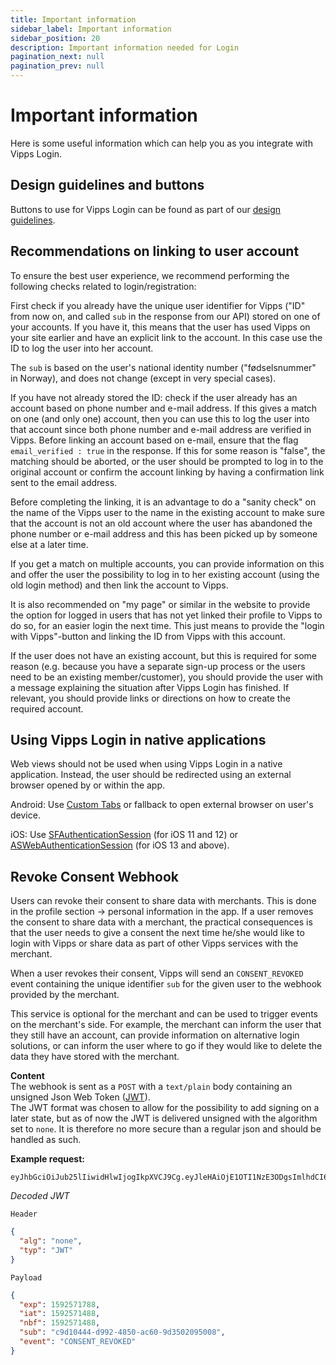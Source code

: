 ```yaml
---
title: Important information
sidebar_label: Important information
sidebar_position: 20
description: Important information needed for Login
pagination_next: null
pagination_prev: null
---
```


# Important information

Here is some useful information which can help you as you integrate with Vipps Login.

## Design guidelines and buttons

Buttons to use for Vipps Login can be found as part of our
[design guidelines](https://developer.vippsmobilepay.com/docs/vipps-design-guidelines/).

## Recommendations on linking to user account

To ensure the best user experience, we recommend performing the following checks
related to login/registration:

First check if you already have the unique user identifier for Vipps ("ID" from
now on, and called `sub` in the response from our API) stored on one of your
accounts. If you have it, this means that the user has used Vipps on your site
earlier and have an explicit link to the account. In this case use the ID to log
the user into her account.

The `sub` is based on the user's national identity number ("fødselsnummer"
in Norway), and does not change (except in very special cases).

If you have not already stored the ID: check if the user already has an account
based on phone number and e-mail address. If this gives a match on one (and
only one) account, then you can use this to log the user into that account since
both phone number and e-mail address are verified in Vipps.
Before linking an account based on e-mail, ensure that the flag `email_verified : true` in the response.
If this for some reason is "false", the matching should be aborted,
or the user should be prompted to log in to the original account
or confirm the account linking by having a confirmation link sent to the email address.

Before completing the linking, it is an advantage to do a "sanity check" on the name
of the Vipps user to the name in the existing account to make sure that the
account is not an old account where the user has abandoned the phone number or
e-mail address and this has been picked up by someone else at a later time.

If you get a match on multiple accounts, you can provide information on this and
offer the user the possibility to log in to her existing account (using the old
login method) and then link the account to Vipps.

It is also recommended on "my page" or similar in the website to provide the
option for logged in users that has not yet linked their profile to Vipps to do
so, for an easier login the next time. This just means to provide the "login
with Vipps"-button and linking the ID from Vipps with this account.

If the user does not have an existing account, but this is required for some reason
(e.g. because you have a separate sign-up process or the users need to be an existing member/customer),
you should provide the user with a message explaining the situation after Vipps Login has finished.
If relevant, you should provide links or directions on how to create the required account.

## Using Vipps Login in native applications

Web views should not be used when using Vipps Login in a native application. Instead, the user should be redirected using an external browser opened by or within the app.

Android: Use [Custom Tabs](https://developer.chrome.com/multidevice/android/customtabs) or fallback to open external browser on user's device.

iOS: Use [SFAuthenticationSession](https://developer.apple.com/documentation/safariservices/sfauthenticationsession) (for iOS 11 and 12) or
[ASWebAuthenticationSession](https://developer.apple.com/documentation/authenticationservices/aswebauthenticationsession) (for iOS 13 and above).

## Revoke Consent Webhook

Users can revoke their consent to share data with merchants. This is done in the profile section -> personal information in the app.
If a user removes the consent to share data with a merchant, the practical consequences is that the user needs to give a consent the next time he/she would like to login with Vipps
or share data as part of other Vipps services with the merchant.

When a user revokes their consent, Vipps will send an `CONSENT_REVOKED` event containing the unique identifier `sub` for the given user to the webhook provided by the merchant.

This service is optional for the merchant and can be used to trigger events on the merchant's side.
For example, the merchant can inform the user that they still have an account, can provide information on alternative login solutions, or
can inform the user where to go if they would like to delete the data they have stored with the merchant.

**Content**  
The webhook is sent as a `POST` with a `text/plain` body containing an unsigned Json Web Token ([JWT](https://jwt.io/)).  
The JWT format was chosen to allow for the possibility to add signing on a later state, but as of now the JWT is delivered unsigned with the algorithm set to `none`.
It is therefore no more secure than a regular json and should be handled as such.

**Example request:**

```text
eyJhbGciOiJub25lIiwidHlwIjogIkpXVCJ9Cg.eyJleHAiOjE1OTI1NzE3ODgsImlhdCI6MTU5MjU3MTQ4OCwibmJmIjoxNTkyNTcxNDg4LCJzdWIiOiJjOWQxMDQ0NC1kOTkyLTQ4NTAtYWM2MC05ZDM1MDIwOTUwMDgiLCJldmVudCI6IkNPTlNFTlRfUkVWT0tFRCJ9
```

*Decoded JWT*

`Header`

```json
{
  "alg": "none",
  "typ": "JWT"
}
```

`Payload`

```json
{
  "exp": 1592571788,
  "iat": 1592571488,
  "nbf": 1592571488,
  "sub": "c9d10444-d992-4850-ac60-9d3502095008",
  "event": "CONSENT_REVOKED"
}
```
